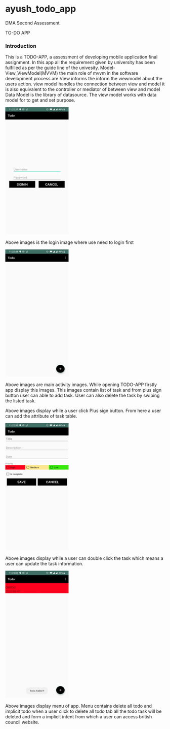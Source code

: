 # ayush_todo_app
DMA Second Assessment
<p>TO-DO APP</p>
<h3>Introduction</h3>
<p>This is a TODO-APP, a assessment of developing mobile application final assignment. In this app all the requirement given by university has been fulfilled as per the guide line of the univesity. Model-View_ViewModel(MVVM) the main role of mvvm in the software development process are View informs the inform the viewmodel 
about the users action. view model handles the connection between view and model it is also equivalent to the controller or mediator of between view and model
Data Model is the library of datasource. The view model works with data model for to get and set purpose. </p>
<img src="images/one.jpg" width = "200" height="400">
<p> Above images is the login image where use need to login first </p>

<img src="images/two.jpg" width = "200" height="400">
  <p>Above images are main activity images. While opening TODO-APP firstly app display this images. This images contain list of task and from plus sign button user can able to add task. User can also delete the task by swiping the listed task.</p>
<p>Above images display while a user click Plus sign button. From here a user can add the attribute of task table.</p>
<img src="images/three.jpg" width = "200" height="400">
<p>Above images display while a user can double click the task which means a user can update the task information.</p>
<img src="images/four.jpg" width = "200" height="400">
<p>Above images display menu of app. Menu contains delete all todo and implicit todo when a user click to delete all todo tab all the todo task will be deleted and form a implicit intent from which a user can access british council website.</p>

